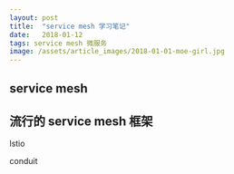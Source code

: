 ```yaml
---
layout: post
title:  "service mesh 学习笔记"
date:   2018-01-12
tags: service mesh 微服务 
image: /assets/article_images/2018-01-01-moe-girl.jpg
---
```


## service mesh


## 流行的 service mesh 框架
lstio

conduit
